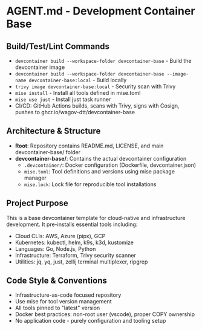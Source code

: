 # AGENT.md - Development Container Base

## Build/Test/Lint Commands
- `devcontainer build --workspace-folder devcontainer-base` - Build the devcontainer image
- `devcontainer build --workspace-folder devcontainer-base --image-name devcontainer-base:local` - Build locally
- `trivy image devcontainer-base:local` - Security scan with Trivy
- `mise install` - Install all tools defined in mise.toml
- `mise use just` - Install just task runner
- CI/CD: GitHub Actions builds, scans with Trivy, signs with Cosign, pushes to ghcr.io/wagov-dtt/devcontainer-base

## Architecture & Structure
- **Root**: Repository contains README.md, LICENSE, and main devcontainer-base/ folder
- **devcontainer-base/**: Contains the actual devcontainer configuration
  - `.devcontainer/`: Docker configuration (Dockerfile, devcontainer.json)
  - `mise.toml`: Tool definitions and versions using mise package manager
  - `mise.lock`: Lock file for reproducible tool installations

## Project Purpose
This is a base devcontainer template for cloud-native and infrastructure development. It pre-installs essential tools including:
- Cloud CLIs: AWS, Azure (pipx), GCP
- Kubernetes: kubectl, helm, k9s, k3d, kustomize
- Languages: Go, Node.js, Python
- Infrastructure: Terraform, Trivy security scanner
- Utilities: jq, yq, just, zellij terminal multiplexer, ripgrep

## Code Style & Conventions
- Infrastructure-as-code focused repository
- Use mise for tool version management
- All tools pinned to "latest" version
- Docker best practices: non-root user (vscode), proper COPY ownership
- No application code - purely configuration and tooling setup
